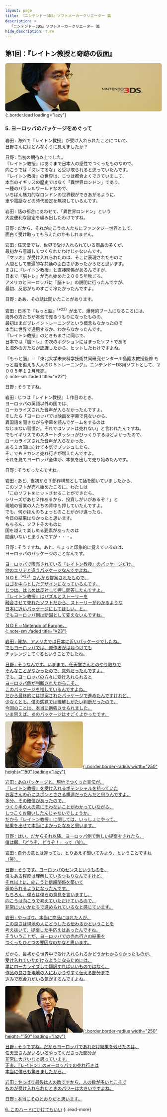 ```yaml
---
layout: page
title: 『ニンテンドー3DS』ソフトメーカークリエーター 篇
description: >
  『ニンテンドー3DS』ソフトメーカークリエーター 篇
hide_description: ture
---
```


## 第1回：『レイトン教授と奇跡の仮面』

![](/interviews/jp/3ds/creators/vol1/img/mainvisual5.jpg){:.border.lead loading="lazy"}

### 5. ヨーロッパのパッケージをめぐって

岩田
: 海外で『レイトン教授』が受け入れられたことについて、<br>日野さんにはどんなふうに見えましたか？

日野
: 当初の期待以上でした。<br>『レイトン教授』はあくまで日本人の感性でつくったものなので、<br>向こうでは「ズレてるな」と受け取られると思っていたんです。<br>『レイトン教授』の世界は、じつは都合よくできていまして、<br>本当のイギリスの歴史ではなく「異世界ロンドン」であり、<br>一種のパラレルワールドなので、<br>いちばん魅力的なロンドンの世界観ができあがるように、<br>車や電話などの時代設定を無視しているんです。

岩田
: 話の都合にあわせて、「異世界ロンドン」という<br>大変便利な設定を編み出したわけですね。

日野
: だから、それが向こうの人たちにファンタジー世界として、<br>面白く受け取ってもらえたのかもしれません。

岩田
: 任天堂でも、世界で受け入れられている商品の多くが、<br>最初から意識してつくられたわけじゃないんです。<br>『マリオ』が受け入れられたのは、そこに表現されたものに<br>人間として普遍的な共通の面白さがあったからだと思います。<br>まさに『レイトン教授』と直接関係があるんですが、<br>日本で『脳トレ』が売れ始めた２００５年秋ごろ、<br>アメリカとヨーロッパに『脳トレ』の説明に行ったんですが、<br>最初、反応がものすごく冷たかったんですよ。

日野
: ああ、その話は聞いたことがあります。

岩田
: 日本で『もっと脳』<sup>（※22）</sup>が出て、爆発的ブームになるころには、<br>海外の方たちが本気で売るつもりになったものの、<br>最初はまだブレイントレーニングという概念もなかったので<br>本当に世界で通用するか、わからなかったんです。<br>『レイトン教授』のときもまさに同じで、<br>日本では『脳トレ』の次のポジションにはまったソフトである<br>と海外の方たちが認識したから、ヒットしたわけですよね。

『もっと脳』＝『東北大学未来科学技術共同研究センター川島隆太教授監修 もっと脳を鍛える大人のＤＳトレーニング』。ニンテンドーDS用ソフトとして、２００５年１２月発売。              
{:.note-sm .faded title="※22"}

日野
: そうですね。

岩田
: じつは『レイトン教授』１作目のとき、<br>ヨーロッパの英語以外の国では、<br>ローカライズされた音声が入らなかったんですよ。<br>そしたら「ヨーロッパでは映画を字幕で見ないから、<br>異国語を聞きながら字幕を読んでゲームをするのは<br>なじまない習慣だ。それではソフトは売れない」と言われたんですね。<br>でもイギリスでのスタートダッシュがびっくりするほどよかったので、<br>ローカライズされた音声が入らなかった、<br>ある１カ国に向けて本気でプッシュしたら、<br>そこでもドカンと売れ行きが増えたんですよ。<br>それを見てヨーロッパ全体が、本気を出して売り始めたんです。

日野
: そうだったんですね。

岩田
: あと、当初から３部作構想として話を聞いていましたから、<br>このソフトが売れ始めたころに、わたしは<br>「このソフトをヒットさせることができたら、<br>シリーズがあと２作あるから、投資しがいがあるぞ！」と<br>現地の営業の人たちの背中も押していたんですよ。<br>でも、何かほんのちょっとのことがかけ違ったら、<br>今日の結果はなかったと思います。<br>もちろん、ソフトそのものに<br>国を越えて楽しめる要素があったのは<br>間違いないと思うんですが・・・。

日野
: そうですね。あと、ちょっと印象的に覚えているのは、<br>ヨーロッパのパッケージのことなんです。<br>

<a href="img/slide001.jpg" data-name="slide001" data-type="img" data-width="620" data-height="400" data-title="" class="modal icon-slide" >ヨーロッパで販売されている『レイトン教授』のパッケージだけ、<br>他のエリアと違うパッケージなんですよね。<br>ＮＯＥ<sup>（※23）</sup>さんから提案されたもので、<br>ロゴを中心としたデザインになっているんです。<br>じつは、はじめは反対して押し問答したんですよ。<br>『レイトン教授』はパズルとストーリーを<br>融合させて売れたソフトだから、ストーリーがわかるような<br>日本に近いパッケージにしてほしい、と。<br>でもヨーロッパ側は断固として変えないんですね。

ＮＯＥ＝Nintendo of Europe。              
{:.note-sm .faded title="※23"}

岩田
: 確か、アメリカでは日本に近いパッケージでしたね。<br>でもヨーロッパでは、原作者がはねつけても<br>チャレンジしてくるということでしたね。

日野
: そうなんです。いままで、任天堂さんとのやり取りで<br>そんなことがなかったので、意外だったんですよ。<br>でも、ヨーロッパの方々に受け入れられると<br>ヨーロッパ側が判断されたからこそ、<br>このパッケージを推しているんですよね。<br>だから最終的には提案されたパッケージで進めたんですけれど、<br>少なくとも、僕の感覚では理解しがたい判断だったので、<br>今回のことは、本当に勉強させられました。<br>いま思えば、あのパッケージはすごくよかったです。

![](/interviews/jp/3ds/creators/vol1/img/photo13.jpg){:.border.border-radius width="250" height="150" loading="lazy"}

岩田
: あのパッケージと、現地でつくった宣伝が、<br>『レイトン教授』を受け入れるポテンシャルを持っていた<br>お客さんの心にスポンとささる構造だったんだと思うんですよ。<br>多分、その確信があったので、<br>つくり手の人の意にそわないことがわかっていながら、<br>しつこくお願いしたんじゃないでしょうか。<br>だから『レイトン教授』に関しては、いっしょにやって、<br>結果を出せて本当によかったなあと思います。

日野
: はい。だからそれ以降、ヨーロッパ側で新しい提案をされたら、<br>僕は即、「どうぞ、どうぞ！」って（笑）。

岩田
: 自分の意とは違っても、とりあえず聞いてみよう、ということですね（笑）。

日野
: そうです。ヨーロッパのセンスというものを、<br>僕もある程度は理解しているつもりなんですけど、<br>それ以上に、向こうと信頼関係を築いて<br>進められるようになったんです。<br>もちろん、僕らは僕らの意見を言いますし、<br>向こうは向こうで考えていただけているので、<br>非常にいいかたちで進められているなと感じています。

岩田
: やっぱり、本当に商品にほれた人が、<br>この良さは現地の人にどうしたら伝わるかということを<br>考え抜いて、提案した手応えはあったんですね。<br>そういうことが、ヨーロッパでの売れ行きの結果を<br>つくったひとつの要因なのかなと思います。<br><br>だから、最初から世界中で受け入れられるかどうかわからなかったものが、<br>受け入れていただけるようになるためには、<br>単にローカライズして翻訳すればいいものではなく、<br>作品の良さを現地の人にわかりやすく伝える部分まで<br>込みで総合力がいる気がするんですよね。

![](/interviews/jp/3ds/creators/vol1/img/photo14.jpg){:.border.border-radius width="250" height="150" loading="lazy"}

日野
: そうですね。だからヨーロッパであれだけ結果を残せたのは、<br>任天堂さんがいろいろやってくださった部分が<br>非常に大きいなと思っています。<br>正直、『レイトン』のヨーロッパでの売れ行きは<br>本当に僕らも驚きましたから。

岩田
: やっぱり最後は人の数ですから、人の数が多いところで<br>ものが受け入れられたときのパワーは大きいですよね。

日野
: 本当にそのとおりだと思います。

[6. このハードにかけてもいい](6.md)
{:.read-more}

